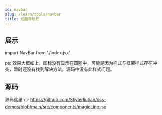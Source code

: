 ```yaml
---
id: navbar
slug: /learn/tools/navbar
title: 炫酷导航栏
---
```


## 展示

import NavBar from './index.jsx'

<NavBar />

ps: 效果大概如上，图标没有显示在圆圈中，可能是因为样式与框架样式存在冲突，暂时还没有找到解决方法。源码中没有此样式问题。

## 源码

源码这里 👉 https://github.com/Skylerliutian/css-demos/blob/main/src/components/magicLine.jsx
